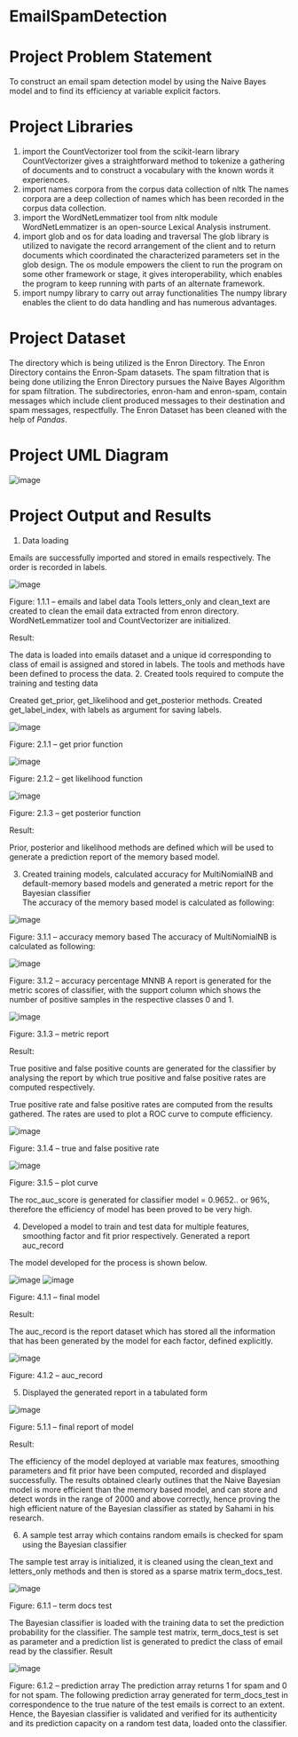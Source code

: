 # EmailSpamDetection

# Project Problem Statement
To construct an email spam detection model by using the Naive Bayes model and to find its efficiency at variable explicit factors. 

# Project Libraries 
1.	import the CountVectorizer tool from the scikit-learn library
CountVectorizer gives a straightforward method to tokenize a gathering of documents and to construct a vocabulary with the known words it experiences.
2.	import names corpora from the corpus data collection of nltk
The names corpora are a deep collection of names which has been recorded in the corpus data collection. 
3.	import the WordNetLemmatizer tool from nltk module 
WordNetLemmatizer is an open-source Lexical Analysis instrument. 
4.	import glob and os for data loading and traversal
The glob library is utilized to navigate the record arrangement of the client and to return documents which coordinated the characterized parameters set in the glob design. 
The os module empowers the client to run the program on some other framework or stage, it gives interoperability, which enables the program to keep running with parts of an alternate framework. 
5.	import numpy  library to carry out array functionalities
The numpy library enables the client to do data handling and has numerous advantages.

# Project Dataset 

The directory which is being utilized is the Enron Directory. The Enron Directory contains the Enron-Spam datasets. The spam filtration that is being done utilizing the Enron Directory pursues the Naive Bayes Algorithm for spam filtration. The subdirectories, enron-ham and enron-spam, contain messages which include client produced messages to their destination and spam messages, respectfully. 
The Enron Dataset has been cleaned with the help of *Pandas*. 

# Project UML Diagram

![image](https://user-images.githubusercontent.com/56484260/116827385-b8c71200-ab66-11eb-8c80-53e006146093.png)

# Project Output and Results

1.	Data loading 

Emails are successfully imported and stored in emails respectively. The order is recorded in labels.

![image](https://user-images.githubusercontent.com/56484260/116827409-d09e9600-ab66-11eb-8d25-a231ac0755fb.png)

Figure: 1.1.1 – emails and label data
Tools letters_only and clean_text are created to clean the email data extracted from enron directory. WordNetLemmatizer tool and CountVectorizer are initialized.

Result:

The data is loaded into emails dataset and a unique id corresponding to class of email is assigned and stored in labels. The tools and methods have been defined to process the data.
2.	Created tools required to compute the training and testing data

Created get_prior, get_likelihood and get_posterior methods.
Created get_label_index, with labels as argument for saving labels. 

![image](https://user-images.githubusercontent.com/56484260/116827421-df854880-ab66-11eb-8f1d-93cbd83d14d4.png)

Figure: 2.1.1 – get prior function

![image](https://user-images.githubusercontent.com/56484260/116827426-e7dd8380-ab66-11eb-93df-abb25b63a6ef.png)

Figure: 2.1.2 – get likelihood function

![image](https://user-images.githubusercontent.com/56484260/116827434-f035be80-ab66-11eb-8272-2629e8403731.png)

Figure: 2.1.3 – get posterior function

Result:

Prior, posterior and likelihood methods are defined which will be used to generate a prediction report of the memory based model.

3.	Created training models, calculated accuracy for MultiNomialNB and default-memory based  models and generated a metric report for the Bayesian classifier		
The accuracy of the memory based model is calculated as following:

![image](https://user-images.githubusercontent.com/56484260/116827478-1bb8a900-ab67-11eb-90a6-b452852a4504.png)

Figure: 3.1.1 –  accuracy memory based
             The accuracy of MultiNomialNB is calculated as following:

![image](https://user-images.githubusercontent.com/56484260/116827483-22dfb700-ab67-11eb-8dd4-be349433c584.png)

Figure: 3.1.2 –  accuracy percentage MNNB
A report is generated for the metric scores of classifier, with the support column which shows the number of positive samples in the respective classes 0 and 1.

![image](https://user-images.githubusercontent.com/56484260/116827492-2a06c500-ab67-11eb-8c32-fd458dd8ce68.png)

Figure: 3.1.3 – metric report  

Result:

True positive and false positive counts are generated for the classifier by analysing the report by which true positive and false positive rates are computed respectively. 

True positive rate and false positive rates are computed from the results gathered. The rates are used to plot a ROC curve to compute efficiency. 

![image](https://user-images.githubusercontent.com/56484260/116827500-3428c380-ab67-11eb-881c-3fffc99b0a0c.png)

Figure: 3.1.4 – true and false positive rate  

![image](https://user-images.githubusercontent.com/56484260/116827506-3c80fe80-ab67-11eb-85da-7b9ca36c94a2.png)

Figure: 3.1.5 – plot curve

The roc_auc_score  is generated for classifier model = 0.9652.. or 96%,  therefore the efficiency of model has been proved to be very high. 

4.	Developed a model to train and test data for multiple features, smoothing factor and fit prior respectively. Generated a report auc_record 

The model developed for the process is shown below. 

![image](https://user-images.githubusercontent.com/56484260/116827523-4f93ce80-ab67-11eb-936d-e1fd171ecf50.png)
![image](https://user-images.githubusercontent.com/56484260/116827526-51f62880-ab67-11eb-8f9b-7637291a5062.png)

Figure: 4.1.1 – final model

Result:

The auc_record is the report dataset which has stored all the information that has been generated by the model for each factor, defined explicitly.

![image](https://user-images.githubusercontent.com/56484260/116827539-6a664300-ab67-11eb-8c4f-a1d548081eb4.png)

Figure: 4.1.2 – auc_record

5.	Displayed the generated report in a tabulated form 

![image](https://user-images.githubusercontent.com/56484260/116827543-72be7e00-ab67-11eb-86fc-e6ef0beec841.png)

Figure: 5.1.1 – final report of model

Result:

The efficiency of the model deployed at variable max features, smoothing parameters and fit prior have been computed, recorded and displayed successfully. The results obtained clearly outlines that the Naive Bayesian model is more efficient than the memory based model, and can store and detect words in the range of 2000 and above correctly, hence proving the high efficient nature of the Bayesian classifier as stated by Sahami in his research.

6.	A sample test array which contains random emails is checked for spam using the Bayesian classifier 

The sample test array is initialized, it is cleaned using the clean_text and letters_only methods and then is stored as a sparse matrix term_docs_test. 

![image](https://user-images.githubusercontent.com/56484260/116827550-7e11a980-ab67-11eb-9a65-6e7cdf00c61c.png)
	
Figure: 6.1.1 – term docs test

The Bayesian classifier is loaded with the training data to set the prediction probability for the classifier. The sample test matrix, term_docs_test is set as parameter and a prediction list is generated to predict the class of email read by the classifier. 
Result 

![image](https://user-images.githubusercontent.com/56484260/116827559-8a960200-ab67-11eb-91fe-e2d7c470c9f6.png)

Figure: 6.1.2 – prediction array
The prediction array returns 1 for spam and 0 for not spam. The following prediction array generated for term_docs_test in correspondence to the true nature of the test emails is correct to an extent.
Hence, the Bayesian classifier is validated and verified for its authenticity and its prediction capacity on a random test data, loaded onto the classifier. 


